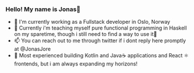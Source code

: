 ### Hello! My name is Jonas👋

- 🔭 I'm currently working as a Fullstack developer in Oslo, Norway
- 🌱 Currently i'm teaching myself pure functional programming in Haskell on my sparetime, though i still need to find a way to use it🤔
- 📫 You can reach out to me through twitter if i dont reply here promptly at @JonasJore
- 🧰 Most experienced building Kotlin and Java☕ applications and React ⚛️ frontends, but i am always expanding my horizons!

